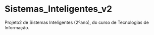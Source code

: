 # Sistemas_Inteligentes_v2
Projeto2 de Sistemas Inteligentes (2ºano), do curso de Tecnologias de Informação.
